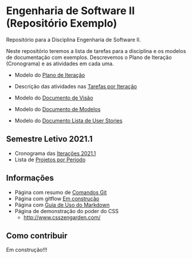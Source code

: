 # Engenharia de Software II (Repositório Exemplo)

Repositório para a Disciplina Engenharia de Software II.

Neste repositório teremos a lista de tarefas para a disciplina e os modelos de documentação com exemplos. Descrevemos o Plano de Iteração (Cronograma) e as atividades em cada uma.

* Modelo do [Plano de Iteração](docs/doc-iteracao.md)
* Descrição das atividades nas [Tarefas por Iteração](docs/doc-tarefas.md)

* Modelo do [Documento de Visão](docs/doc-visao.md)
* Modelo do [Documento de Modelos](docs/doc-modelos.md)
* Modelo do [Documento Lista de User Stories](docs/doc-userstories.md)

## Semestre Letivo 2021.1

* Cronograma das [Iterações 2021.1](projetos/20211/iteracao.md)
* Lista de [Projetos por Período](projetos/README.md)

## Informações

* Página com resumo de [Comandos Git](docs/github.md)
* Página com gitflow [Em construção](docs/gitflow.md)
* Página com [Guia de Uso do Markdown](https://docs.pipz.com/central-de-ajuda/learning-center/guia-basico-de-markdown)
* Página de demonstração do poder do CSS
  * http://www.csszengarden.com/

## Como contribuir

Em construção!!!
